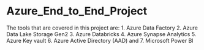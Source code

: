 # Azure_End_to_End_Project
The tools that are covered in this project are:  1. Azure Data Factory 2. Azure Data Lake Storage Gen2 3. Azure Databricks 4. Azure Synapse Analytics 5. Azure Key vault 6. Azure Active Directory (AAD) and 7. Microsoft Power BI
